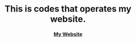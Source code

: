 <h1 align="center">This is codes that operates my website.</h1>



<h3 align="center"><a href="aboutprem.in">My Website</a></h3>
